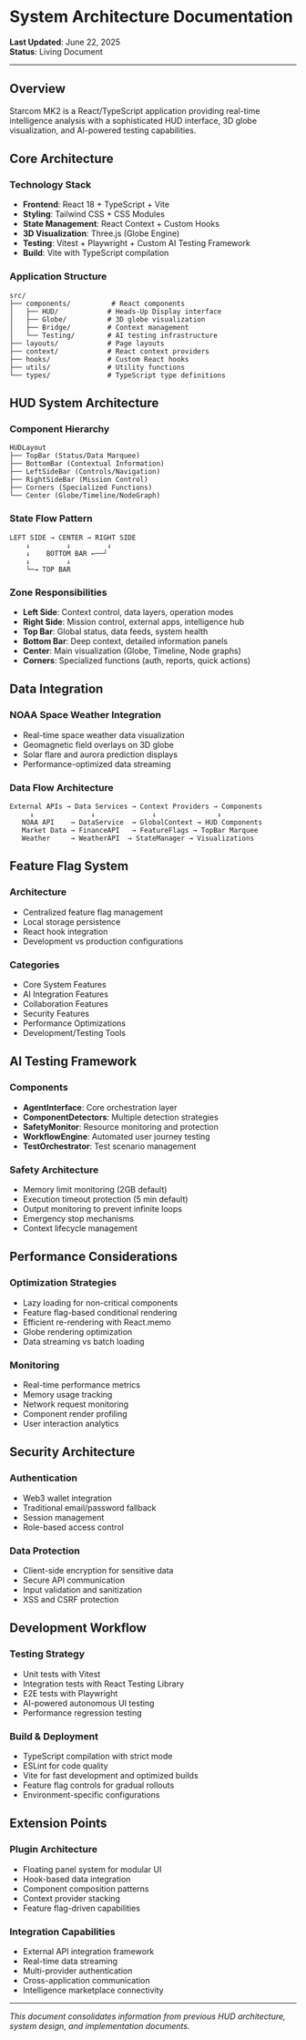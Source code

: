 # System Architecture Documentation
**Last Updated**: June 22, 2025  
**Status**: Living Document

---

## Overview

Starcom MK2 is a React/TypeScript application providing real-time intelligence analysis with a sophisticated HUD interface, 3D globe visualization, and AI-powered testing capabilities.

## Core Architecture

### Technology Stack
- **Frontend**: React 18 + TypeScript + Vite
- **Styling**: Tailwind CSS + CSS Modules
- **State Management**: React Context + Custom Hooks
- **3D Visualization**: Three.js (Globe Engine)
- **Testing**: Vitest + Playwright + Custom AI Testing Framework
- **Build**: Vite with TypeScript compilation

### Application Structure
```
src/
├── components/          # React components
│   ├── HUD/            # Heads-Up Display interface
│   ├── Globe/          # 3D globe visualization
│   ├── Bridge/         # Context management
│   └── Testing/        # AI testing infrastructure
├── layouts/            # Page layouts
├── context/            # React context providers
├── hooks/              # Custom React hooks
├── utils/              # Utility functions
└── types/              # TypeScript type definitions
```

## HUD System Architecture

### Component Hierarchy
```
HUDLayout
├── TopBar (Status/Data Marquee)
├── BottomBar (Contextual Information)
├── LeftSideBar (Controls/Navigation)
├── RightSideBar (Mission Control)
├── Corners (Specialized Functions)
└── Center (Globe/Timeline/NodeGraph)
```

### State Flow Pattern
```
LEFT SIDE → CENTER → RIGHT SIDE
    ↓         ↓         ↓
    ↓    BOTTOM BAR ←──┘
    ↓         ↓
    └─→ TOP BAR
```

### Zone Responsibilities
- **Left Side**: Context control, data layers, operation modes
- **Right Side**: Mission control, external apps, intelligence hub  
- **Top Bar**: Global status, data feeds, system health
- **Bottom Bar**: Deep context, detailed information panels
- **Center**: Main visualization (Globe, Timeline, Node graphs)
- **Corners**: Specialized functions (auth, reports, quick actions)

## Data Integration

### NOAA Space Weather Integration
- Real-time space weather data visualization
- Geomagnetic field overlays on 3D globe
- Solar flare and aurora prediction displays
- Performance-optimized data streaming

### Data Flow Architecture
```
External APIs → Data Services → Context Providers → Components
     ↓              ↓              ↓               ↓
   NOAA API    → DataService  → GlobalContext → HUD Components
   Market Data → FinanceAPI   → FeatureFlags → TopBar Marquee
   Weather     → WeatherAPI  → StateManager → Visualizations
```

## Feature Flag System

### Architecture
- Centralized feature flag management
- Local storage persistence
- React hook integration
- Development vs production configurations

### Categories
- Core System Features
- AI Integration Features  
- Collaboration Features
- Security Features
- Performance Optimizations
- Development/Testing Tools

## AI Testing Framework

### Components
- **AgentInterface**: Core orchestration layer
- **ComponentDetectors**: Multiple detection strategies
- **SafetyMonitor**: Resource monitoring and protection
- **WorkflowEngine**: Automated user journey testing
- **TestOrchestrator**: Test scenario management

### Safety Architecture
- Memory limit monitoring (2GB default)
- Execution timeout protection (5 min default)
- Output monitoring to prevent infinite loops
- Emergency stop mechanisms
- Context lifecycle management

## Performance Considerations

### Optimization Strategies
- Lazy loading for non-critical components
- Feature flag-based conditional rendering
- Efficient re-rendering with React.memo
- Globe rendering optimization
- Data streaming vs batch loading

### Monitoring
- Real-time performance metrics
- Memory usage tracking
- Network request monitoring
- Component render profiling
- User interaction analytics

## Security Architecture

### Authentication
- Web3 wallet integration
- Traditional email/password fallback
- Session management
- Role-based access control

### Data Protection
- Client-side encryption for sensitive data
- Secure API communication
- Input validation and sanitization
- XSS and CSRF protection

## Development Workflow

### Testing Strategy
- Unit tests with Vitest
- Integration tests with React Testing Library
- E2E tests with Playwright
- AI-powered autonomous UI testing
- Performance regression testing

### Build & Deployment
- TypeScript compilation with strict mode
- ESLint for code quality
- Vite for fast development and optimized builds
- Feature flag controls for gradual rollouts
- Environment-specific configurations

## Extension Points

### Plugin Architecture
- Floating panel system for modular UI
- Hook-based data integration
- Component composition patterns
- Context provider stacking
- Feature flag-driven capabilities

### Integration Capabilities
- External API integration framework
- Real-time data streaming
- Multi-provider authentication
- Cross-application communication
- Intelligence marketplace connectivity

---

*This document consolidates information from previous HUD architecture, system design, and implementation documents.*
